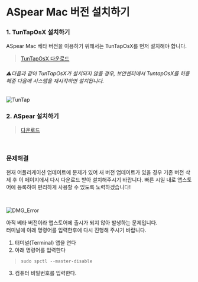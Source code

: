 # ASpear Mac 버전 설치하기

### 1. TunTapOsX 설치하기

ASpear Mac 베타 버전을 이용하기 위해서는 TunTapOsX를 먼저 설치해야 합니다.

> [TunTapOsX 다운로드](https://sourceforge.net/projects/tuntaposx/files/tuntap/20150118/tuntap_20150118.tar.gz)

###### :warning:다음과 같이 TunTapOsX가 설치되지 않을 경우, 보안센터에서 TuntapOsX를 허용해준 다음에 시스템을 재시작하면 설치됩니다.
![TunTap](https://user-images.githubusercontent.com/53137855/62031804-28d29680-b223-11e9-9dab-bbdb1a95776d.png)



### 2. ASpear 설치하기

> [다운로드 ](https://github.com/aspear-internet/ASpear-desktop-release/releases/download/v0.0.36/Sniper-0.0.36.dmg)

<br>

### 문제해결

현재 어플리케이션 업데이트에 문제가 있어 새 버전 업데이트가 있을 경우 기존 버전 삭제 후 이 페이지에서 다시 다운로드 받아 설치해주시기 바랍니다. 빠른 시일 내로 앱스토어에 등록하여 편리하게 사용할 수 있도록 노력하겠습니다!

<br>

![DMG_Error](https://github.com/aspear-internet/ASpear-desktop-release/blob/master/images/DMG%20Error%201.png)

아직 베타 버전이라 앱스토어에 출시가 되지 않아 발생하는 문제입니다.<br/>
터미널에 아래 명령어를 입력한후에 다시 진행해 주시기 바랍니다.

1. 터미널(Terminal) 앱을 연다
2. 아래 명령어를 입력한다
> `sudo spctl --master-disable`
3. 컴퓨터 비밀번호를 입력한다.
